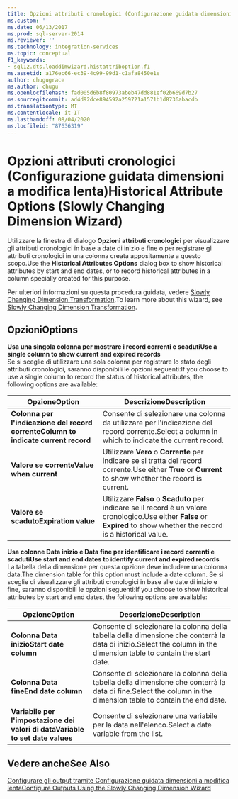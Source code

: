 ```yaml
---
title: Opzioni attributi cronologici (Configurazione guidata dimensioni a modifica lenta) | Microsoft Docs
ms.custom: ''
ms.date: 06/13/2017
ms.prod: sql-server-2014
ms.reviewer: ''
ms.technology: integration-services
ms.topic: conceptual
f1_keywords:
- sql12.dts.loaddimwizard.histattriboption.f1
ms.assetid: a176ec66-ec39-4c99-99d1-c1afa8450e1e
author: chugugrace
ms.author: chugu
ms.openlocfilehash: fad005d6b8f80973abeb47dd881ef02b669d7b27
ms.sourcegitcommit: ad4d92dce894592a259721a1571b1d8736abacdb
ms.translationtype: MT
ms.contentlocale: it-IT
ms.lasthandoff: 08/04/2020
ms.locfileid: "87636319"
---
```

# <a name="historical-attribute-options-slowly-changing-dimension-wizard"></a><span data-ttu-id="867e3-102">Opzioni attributi cronologici (Configurazione guidata dimensioni a modifica lenta)</span><span class="sxs-lookup"><span data-stu-id="867e3-102">Historical Attribute Options (Slowly Changing Dimension Wizard)</span></span>
  <span data-ttu-id="867e3-103">Utilizzare la finestra di dialogo **Opzioni attributi cronologici** per visualizzare gli attributi cronologici in base a date di inizio e fine o per registrare gli attributi cronologici in una colonna creata appositamente a questo scopo.</span><span class="sxs-lookup"><span data-stu-id="867e3-103">Use the **Historical Attributes Options** dialog box to show historical attributes by start and end dates, or to record historical attributes in a column specially created for this purpose.</span></span>  
  
 <span data-ttu-id="867e3-104">Per ulteriori informazioni su questa procedura guidata, vedere [Slowly Changing Dimension Transformation](slowly-changing-dimension-transformation.md).</span><span class="sxs-lookup"><span data-stu-id="867e3-104">To learn more about this wizard, see [Slowly Changing Dimension Transformation](slowly-changing-dimension-transformation.md).</span></span>  
  
## <a name="options"></a><span data-ttu-id="867e3-105">Opzioni</span><span class="sxs-lookup"><span data-stu-id="867e3-105">Options</span></span>  
 <span data-ttu-id="867e3-106">**Usa una singola colonna per mostrare i record correnti e scaduti**</span><span class="sxs-lookup"><span data-stu-id="867e3-106">**Use a single column to show current and expired records**</span></span>  
 <span data-ttu-id="867e3-107">Se si sceglie di utilizzare una sola colonna per registrare lo stato degli attributi cronologici, saranno disponibili le opzioni seguenti:</span><span class="sxs-lookup"><span data-stu-id="867e3-107">If you choose to use a single column to record the status of historical attributes, the following options are available:</span></span>  
  
|<span data-ttu-id="867e3-108">Opzione</span><span class="sxs-lookup"><span data-stu-id="867e3-108">Option</span></span>|<span data-ttu-id="867e3-109">Descrizione</span><span class="sxs-lookup"><span data-stu-id="867e3-109">Description</span></span>|  
|------------|-----------------|  
|<span data-ttu-id="867e3-110">**Colonna per l'indicazione del record corrente**</span><span class="sxs-lookup"><span data-stu-id="867e3-110">**Column to indicate current record**</span></span>|<span data-ttu-id="867e3-111">Consente di selezionare una colonna da utilizzare per l'indicazione del record corrente.</span><span class="sxs-lookup"><span data-stu-id="867e3-111">Select a column in which to indicate the current record.</span></span>|  
|<span data-ttu-id="867e3-112">**Valore se corrente**</span><span class="sxs-lookup"><span data-stu-id="867e3-112">**Value when current**</span></span>|<span data-ttu-id="867e3-113">Utilizzare **Vero** o **Corrente** per indicare se si tratta del record corrente.</span><span class="sxs-lookup"><span data-stu-id="867e3-113">Use either **True** or **Current** to show whether the record is current.</span></span>|  
|<span data-ttu-id="867e3-114">**Valore se scaduto**</span><span class="sxs-lookup"><span data-stu-id="867e3-114">**Expiration value**</span></span>|<span data-ttu-id="867e3-115">Utilizzare **Falso** o **Scaduto** per indicare se il record è un valore cronologico.</span><span class="sxs-lookup"><span data-stu-id="867e3-115">Use either **False** or **Expired** to show whether the record is a historical value.</span></span>|  
  
 <span data-ttu-id="867e3-116">**Usa colonne Data inizio e Data fine per identificare i record correnti e scaduti**</span><span class="sxs-lookup"><span data-stu-id="867e3-116">**Use start and end dates to identify current and expired records**</span></span>  
 <span data-ttu-id="867e3-117">La tabella della dimensione per questa opzione deve includere una colonna data.</span><span class="sxs-lookup"><span data-stu-id="867e3-117">The dimension table for this option must include a date column.</span></span> <span data-ttu-id="867e3-118">Se si sceglie di visualizzare gli attributi cronologici in base alle date di inizio e fine, saranno disponibili le opzioni seguenti:</span><span class="sxs-lookup"><span data-stu-id="867e3-118">If you choose to show historical attributes by start and end dates, the following options are available:</span></span>  
  
|<span data-ttu-id="867e3-119">Opzione</span><span class="sxs-lookup"><span data-stu-id="867e3-119">Option</span></span>|<span data-ttu-id="867e3-120">Descrizione</span><span class="sxs-lookup"><span data-stu-id="867e3-120">Description</span></span>|  
|------------|-----------------|  
|<span data-ttu-id="867e3-121">**Colonna Data inizio**</span><span class="sxs-lookup"><span data-stu-id="867e3-121">**Start date column**</span></span>|<span data-ttu-id="867e3-122">Consente di selezionare la colonna della tabella della dimensione che conterrà la data di inizio.</span><span class="sxs-lookup"><span data-stu-id="867e3-122">Select the column in the dimension table to contain the start date.</span></span>|  
|<span data-ttu-id="867e3-123">**Colonna Data fine**</span><span class="sxs-lookup"><span data-stu-id="867e3-123">**End date column**</span></span>|<span data-ttu-id="867e3-124">Consente di selezionare la colonna della tabella della dimensione che conterrà la data di fine.</span><span class="sxs-lookup"><span data-stu-id="867e3-124">Select the column in the dimension table to contain the end date.</span></span>|  
|<span data-ttu-id="867e3-125">**Variabile per l'impostazione dei valori di data**</span><span class="sxs-lookup"><span data-stu-id="867e3-125">**Variable to set date values**</span></span>|<span data-ttu-id="867e3-126">Consente di selezionare una variabile per la data nell'elenco.</span><span class="sxs-lookup"><span data-stu-id="867e3-126">Select a date variable from the list.</span></span>|  
  
## <a name="see-also"></a><span data-ttu-id="867e3-127">Vedere anche</span><span class="sxs-lookup"><span data-stu-id="867e3-127">See Also</span></span>  
 [<span data-ttu-id="867e3-128">Configurare gli output tramite Configurazione guidata dimensioni a modifica lenta</span><span class="sxs-lookup"><span data-stu-id="867e3-128">Configure Outputs Using the Slowly Changing Dimension Wizard</span></span>](configure-outputs-using-the-slowly-changing-dimension-wizard.md)  
  
  
